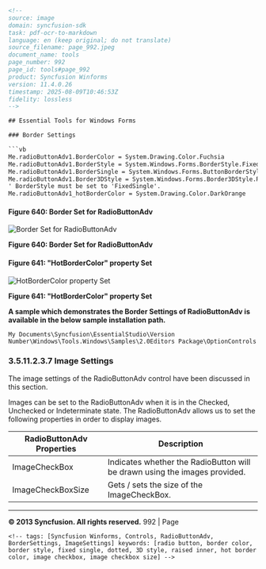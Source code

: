 ```html
<!-- 
source: image
domain: syncfusion-sdk
task: pdf-ocr-to-markdown
language: en (keep original; do not translate)
source_filename: page_992.jpeg
document_name: tools
page_number: 992
page_id: tools#page_992
product: Syncfusion Winforms
version: 11.4.0.26
timestamp: 2025-08-09T10:46:53Z
fidelity: lossless
-->

## Essential Tools for Windows Forms

### Border Settings

```vb
Me.radioButtonAdv1.BorderColor = System.Drawing.Color.Fuchsia
Me.radioButtonAdv1.BorderStyle = System.Windows.Forms.BorderStyle.FixedSingle
Me.radioButtonAdv1.BorderSingle = System.Windows.Forms.ButtonBorderStyle.Dotted
Me.radioButtonAdv1.Border3DStyle = System.Windows.Forms.Border3DStyle.RaisedInner
' BorderStyle must be set to 'FixedSingle'.
Me.radioButtonAdv1_hotBorderColor = System.Drawing.Color.DarkOrange
```

#### Figure 640: Border Set for RadioButtonAdv

![Border Set for RadioButtonAdv](https://images.mds2022.com/static/placeholder.png)

**Figure 640: Border Set for RadioButtonAdv**

#### Figure 641: "HotBorderColor" property Set

![HotBorderColor property Set](https://images.mds2022.com/static/placeholder.png)

**Figure 641: "HotBorderColor" property Set**

**A sample which demonstrates the Border Settings of RadioButtonAdv is available in the below sample installation path.**

`My Documents\Syncfusion\EssentialStudio\Version Number\Windows\Tools.Windows\Samples\2.0Editors Package\OptionControls`

### 3.5.11.2.3.7 Image Settings

The image settings of the RadioButtonAdv control have been discussed in this section.

Images can be set to the RadioButtonAdv when it is in the Checked, Unchecked or Indeterminate state. The RadioButtonAdv allows us to set the following properties in order to display images.

| **RadioButtonAdv Properties** | **Description** |
| --- | --- |
| ImageCheckBox | Indicates whether the RadioButton will be drawn using the images provided. |
| ImageCheckBoxSize | Gets / sets the size of the ImageCheckBox. |

---

**© 2013 Syncfusion. All rights reserved.** 992 | Page
```
<!-- tags: [Syncfusion Winforms, Controls, RadioButtonAdv, BorderSettings, ImageSettings] keywords: [radio button, border color, border style, fixed single, dotted, 3D style, raised inner, hot border color, image checkbox, image checkbox size] -->
```